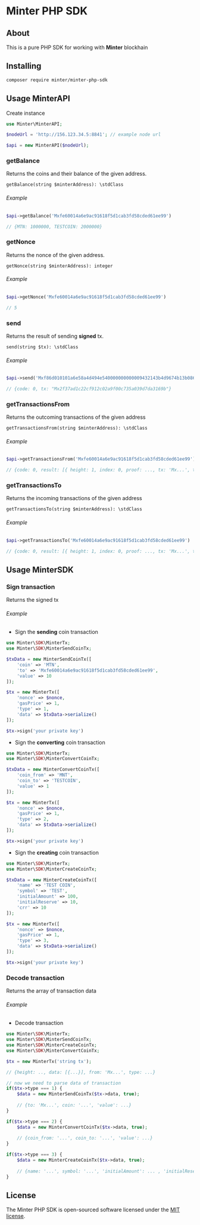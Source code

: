 # Minter PHP SDK

## About

This is a pure PHP SDK for working with <b>Minter</b> blockhain

## Installing

```bash
composer require minter/minter-php-sdk
```

## Usage MinterAPI

Create instance

```php
use Minter\MinterAPI;

$nodeUrl = 'http://156.123.34.5:8841'; // example node url

$api = new MinterAPI($nodeUrl);
```

### getBalance

Returns the coins and their balance of the given address.

``
getBalance(string $minterAddress): \stdClass
``

###### Example

```php
$api->getBalance('Mxfe60014a6e9ac91618f5d1cab3fd58cded61ee99')

// {MTN: 1000000, TESTCOIN: 2000000}

```

### getNonce

Returns the nonce of the given address.

``
getNonce(string $minterAddress): integer
``

###### Example

```php
$api->getNonce('Mxfe60014a6e9ac91618f5d1cab3fd58cded61ee99')

// 5
```

### send

Returns the result of sending <b>signed</b> tx.

``
send(string $tx): \stdClass
``

###### Example

```php
$api->send('Mxf86d010101a6e58a4d494e540000000000009432143b4d9674b13b0868da425d049fd66910ebae843b9aca001ba0f0c64ae99c1f3f1acb9ad44cc1beeb3e29339353841b2a25dfa14529c41f6bbea02055b472434f7119ea5d7e928a2c357d9f5189b396cd1908bb1f9940391a79e4')

// {code: 0, tx: "Mx2f37ad1c22cf912c02a9f00c735a039d7da3169b"}
```

### getTransactionsFrom

Returns the outcoming transactions of the given address

``
getTransactionsFrom(string $minterAddress): \stdClass
``

###### Example

```php
$api->getTransactionsFrom('Mxfe60014a6e9ac91618f5d1cab3fd58cded61ee99')

// {code: 0, result: [{ height: 1, index: 0, proof: ..., tx: 'Mx...', tx_result: {...} }]}
```

### getTransactionsTo

Returns the incoming transactions of the given address

``
getTransactionsTo(string $minterAddress): \stdClass
``

###### Example

```php
$api->getTransactionsTo('Mxfe60014a6e9ac91618f5d1cab3fd58cded61ee99')

// {code: 0, result: [{ height: 1, index: 0, proof: ..., tx: 'Mx...', tx_result: {...} }]}
```

## Usage MinterSDK

### Sign transaction

Returns the signed tx

###### Example

* Sign the <b>sending</b> coin transaction

```php
use Minter\SDK\MinterTx;
use Minter\SDK\MinterSendCoinTx;

$txData = new MinterSendCoinTx([
    'coin' => 'MTN',
    'to' => 'Mxfe60014a6e9ac91618f5d1cab3fd58cded61ee99',
    'value' => 10 
]);

$tx = new MinterTx([
    'nonce' => $nonce,
    'gasPrice' => 1,
    'type' => 1,
    'data' => $txData->serialize()
]);

$tx->sign('your private key')
```

* Sign the <b>converting</b> coin transaction

```php
use Minter\SDK\MinterTx;
use Minter\SDK\MinterConvertCoinTx;

$txData = new MinterConvertCoinTx([
    'coin_from' => 'MNT',
    'coin_to' => 'TESTCOIN',
    'value' => 1
]);

$tx = new MinterTx([
    'nonce' => $nonce,
    'gasPrice' => 1,
    'type' => 2,
    'data' => $txData->serialize()
]);

$tx->sign('your private key')
```

* Sign the <b>creating</b> coin transaction

```php
use Minter\SDK\MinterTx;
use Minter\SDK\MinterCreateCoinTx;

$txData = new MinterCreateCoinTx([
    'name' => 'TEST COIN',
    'symbol' => 'TEST',
    'initialAmount' => 100,
    'initialReserve' => 10,
    'crr' => 10
]);

$tx = new MinterTx([
    'nonce' => $nonce,
    'gasPrice' => 1,
    'type' => 3,
    'data' => $txData->serialize()
]);

$tx->sign('your private key')
```

### Decode transaction

Returns the array of transaction data

###### Example

* Decode transaction

```php
use Minter\SDK\MinterTx;
use Minter\SDK\MinterSendCoinTx;
use Minter\SDK\MinterCreateCoinTx;
use Minter\SDK\MinterConvertCoinTx;

$tx = new MinterTx('string tx');

// {height: .., data: [{...}], from: 'Mx...', type: ...}

// now we need to parse data of transaction
if($tx->type === 1) {
    $data = new MinterSendCoinTx($tx->data, true);
    
    // {to: 'Mx...', coin: '...', 'value': ...}
}

if($tx->type === 2) {
    $data = new MinterConvertCoinTx($tx->data, true);
    
    // {coin_from: '...', coin_to: '...', 'value': ...}
}

if($tx->type === 3) {
    $data = new MinterCreateCoinTx($tx->data, true);
    
    // {name: '...', symbol: '...', 'initialAmount': ... , 'initialReserve': ... , 'crr': ...}
}   

```


## License

The Minter PHP SDK is open-sourced software licensed under the [MIT license](https://opensource.org/licenses/MIT).

